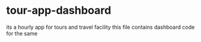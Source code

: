 # tour-app-dashboard
its a hourly app for tours and travel facility this file contains dashboard code for the same
